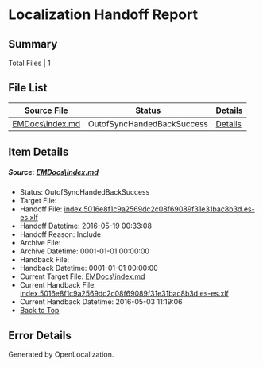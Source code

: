 # <a name='report-top'></a> Localization Handoff Report

## Summary
 Total Files | 1

## File List
 Source File | Status | Details 
 ----------- | ------ | ------- 
 [EMDocs\index.md](https://github.com/Microsoft/EMDocs-pr/blob/93cf8f4b51113ac023423b41b6367c103cea5ff3/EMDocs/index.md) | OutofSyncHandedBackSuccess | [Details](#21632ea50fe5f42cb2d50b2eae2a50c39cbf58b159)

## Item Details
##### <a name='21632ea50fe5f42cb2d50b2eae2a50c39cbf58b159'></a> Source: [EMDocs\index.md](https://github.com/Microsoft/EMDocs-pr/blob/93cf8f4b51113ac023423b41b6367c103cea5ff3/EMDocs/index.md)
* Status: OutofSyncHandedBackSuccess
* Target File: 
* Handoff File: [index.5016e8f1c9a2569dc2c08f69089f31e31bac8b3d.es-es.xlf](https://github.com/Microsoft/EM.handoff/blob/4a0b2ec7a0f6ff32b7341da83f86e80ef5b0b78c/ol-handoff/Microsoft/EMDocs-pr.es-es/master/index.5016e8f1c9a2569dc2c08f69089f31e31bac8b3d.es-es.xlf)
* Handoff Datetime: 2016-05-19 00:33:08
* Handoff Reason: Include
* Archive File: 
* Archive Datetime: 0001-01-01 00:00:00
* Handback File: 
* Handback Datetime: 0001-01-01 00:00:00
* Current Target File: [EMDocs\index.md](https://github.com/Microsoft/EMDocs-pr.es-es/blob/a119da038f2df88de924642ec0c354d2f1ca7d17/EMDocs/index.md)
* Current Handback File: [index.5016e8f1c9a2569dc2c08f69089f31e31bac8b3d.es-es.xlf](https://github.com/Microsoft/EM.handback/blob/2a8b39d28fb177288312be5b72f1ab0c02917a76/ol-handback/Microsoft/EMDocs-pr.es-es/master/index.5016e8f1c9a2569dc2c08f69089f31e31bac8b3d.es-es.xlf)
* Current Handback Datetime: 2016-05-03 11:19:06
* [Back to Top](#report-top)


## Error Details

Generated by OpenLocalization.
